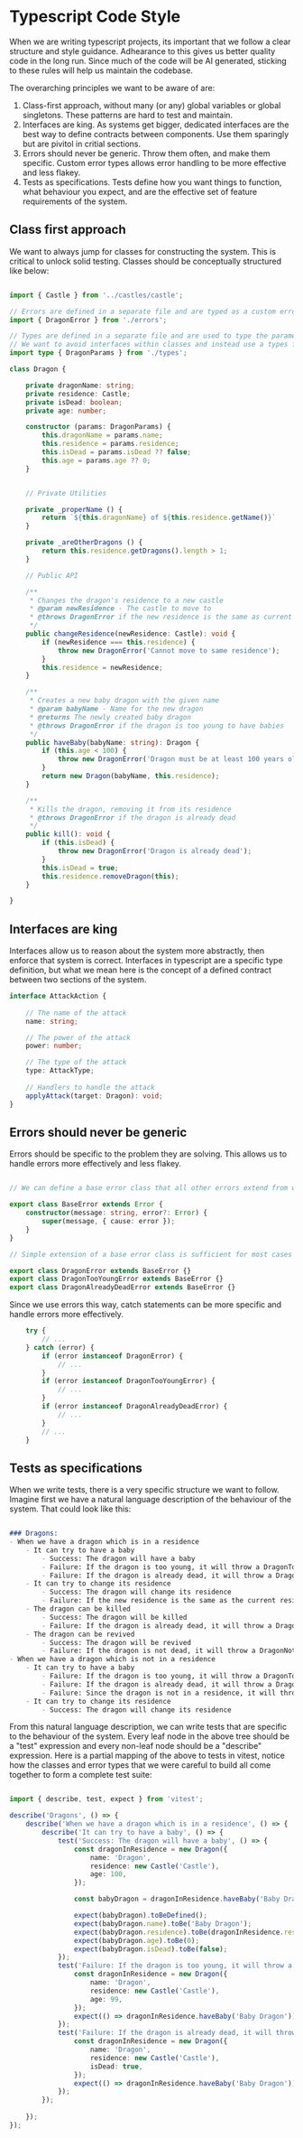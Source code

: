 # Typescript Code Style

When we are writing typescript projects, its important that we follow a clear structure and style guidance.
Adhearance to this gives us better quality code in the long run. Since much of the code will be AI generated, sticking to these rules will help us maintain the codebase.

The overarching principles we want to be aware of are:
1. Class-first approach, without many (or any) global variables or global singletons. These patterns are hard to test and maintain.
2. Interfaces are king. As systems get bigger, dedicated interfaces are the best way to define contracts between components. Use them sparingly but are pivitol in critial sections.
3. Errors should never be generic. Throw them often, and make them specific. Custom error types allows error handling to be more effective and less flakey.
4. Tests as specifications. Tests define how you want things to function, what behaviour you expect, and are the effective set of feature requirements of the system.

## Class first approach

We want to always jump for classes for constructing the system. This is critical to unlock solid testing.
Classes should be conceptually structured like below:

```ts

import { Castle } from '../castles/castle';

// Errors are defined in a separate file and are typed as a custom error type
import { DragonError } from './errors';

// Types are defined in a separate file and are used to type the parameters of the class
// We want to avoid interfaces within classes and instead use a types file;
import type { DragonParams } from './types';

class Dragon {

    private dragonName: string;
    private residence: Castle;
    private isDead: boolean;
    private age: number;

    constructor (params: DragonParams) {
        this.dragonName = params.name;
        this.residence = params.residence;
        this.isDead = params.isDead ?? false;
        this.age = params.age ?? 0;
    }


    // Private Utilities

    private _properName () {
        return `${this.dragonName} of ${this.residence.getName()}`
    }

    private _areOtherDragons () {
        return this.residence.getDragons().length > 1;
    }

    // Public API

    /**
     * Changes the dragon's residence to a new castle
     * @param newResidence - The castle to move to
     * @throws DragonError if the new residence is the same as current
     */
    public changeResidence(newResidence: Castle): void {
        if (newResidence === this.residence) {
            throw new DragonError('Cannot move to same residence');
        }
        this.residence = newResidence;
    }

    /**
     * Creates a new baby dragon with the given name
     * @param babyName - Name for the new dragon
     * @returns The newly created baby dragon
     * @throws DragonError if the dragon is too young to have babies
     */
    public haveBaby(babyName: string): Dragon {
        if (this.age < 100) {
            throw new DragonError('Dragon must be at least 100 years old to have babies');
        }
        return new Dragon(babyName, this.residence);
    }

    /**
     * Kills the dragon, removing it from its residence
     * @throws DragonError if the dragon is already dead
     */
    public kill(): void {
        if (this.isDead) {
            throw new DragonError('Dragon is already dead');
        }
        this.isDead = true;
        this.residence.removeDragon(this);
    }

}

```


## Interfaces are king

Interfaces allow us to reason about the system more abstractly, then enforce that system is correct. 
Interfaces in typescript are a specific type definition, but what we mean here is the concept of a defined contract between two sections of the system.

```ts
interface AttackAction {
    
    // The name of the attack
    name: string;

    // The power of the attack
    power: number;

    // The type of the attack
    type: AttackType;
    
    // Handlers to handle the attack
    applyAttack(target: Dragon): void;
}
```

## Errors should never be generic

Errors should be specific to the problem they are solving. This allows us to handle errors more effectively and less flakey.

```ts

// We can define a base error class that all other errors extend from which accepts a cause error for routing and tracing

export class BaseError extends Error {
    constructor(message: string, error?: Error) {
        super(message, { cause: error });
    }
}

// Simple extension of a base error class is sufficient for most cases

export class DragonError extends BaseError {}
export class DragonTooYoungError extends BaseError {}
export class DragonAlreadyDeadError extends BaseError {}


```

Since we use errors this way, catch statements can be more specific and handle errors more effectively.

```ts
    try {
        // ...
    } catch (error) {
        if (error instanceof DragonError) {
            // ...
        }
        if (error instanceof DragonTooYoungError) {
            // ...
        }
        if (error instanceof DragonAlreadyDeadError) {
            // ...
        }
        // ...
    }
```

## Tests as specifications

When we write tests, there is a very specific structure we want to follow. Imagine first we have a natural language description of the behaviour of the system.
That could look like this:

```md

### Dragons:
- When we have a dragon which is in a residence 
    - It can try to have a baby
        - Success: The dragon will have a baby
        - Failure: If the dragon is too young, it will throw a DragonTooYoungError
        - Failure: If the dragon is already dead, it will throw a DragonAlreadyDeadError
    - It can try to change its residence
        - Success: The dragon will change its residence
        - Failure: If the new residence is the same as the current residence, it will throw a DragonCannotMoveToSameResidenceError
    - The dragon can be killed
        - Success: The dragon will be killed
        - Failure: If the dragon is already dead, it will throw a DragonAlreadyDeadError
    - The dragon can be revived
        - Success: The dragon will be revived
        - Failure: If the dragon is not dead, it will throw a DragonNotDeadError
- When we have a dragon which is not in a residence
    - It can try to have a baby
        - Failure: If the dragon is too young, it will throw a DragonTooYoungError
        - Failure: If the dragon is already dead, it will throw a DragonAlreadyDeadError
        - Failure: Since the dragon is not in a residence, it will throw a DragonNotInResidenceError
    - It can try to change its residence
        - Success: The dragon will change its residence

```

From this natural language description, we can write tests that are specific to the behaviour of the system. Every leaf node in the above tree should be a "test" expression and every non-leaf node should be a "describe" expression. Here is a partial mapping of the above to tests in vitest, notice how the classes and error types that we were careful to build all come together to form a complete test suite:

```ts

import { describe, test, expect } from 'vitest';

describe('Dragons', () => {
    describe('When we have a dragon which is in a residence', () => {
        describe('It can try to have a baby', () => {
            test('Success: The dragon will have a baby', () => {
                const dragonInResidence = new Dragon({
                    name: 'Dragon',
                    residence: new Castle('Castle'),
                    age: 100,
                });

                const babyDragon = dragonInResidence.haveBaby('Baby Dragon');

                expect(babyDragon).toBeDefined();
                expect(babyDragon.name).toBe('Baby Dragon');
                expect(babyDragon.residence).toBe(dragonInResidence.residence);
                expect(babyDragon.age).toBe(0);
                expect(babyDragon.isDead).toBe(false);
            });
            test('Failure: If the dragon is too young, it will throw a DragonTooYoungError', () => {
                const dragonInResidence = new Dragon({
                    name: 'Dragon',
                    residence: new Castle('Castle'),
                    age: 99,
                });
                expect(() => dragonInResidence.haveBaby('Baby Dragon')).toThrow(DragonTooYoungError);
            });
            test('Failure: If the dragon is already dead, it will throw a DragonAlreadyDeadError', () => {
                const dragonInResidence = new Dragon({
                    name: 'Dragon',
                    residence: new Castle('Castle'),
                    isDead: true,
                });
                expect(() => dragonInResidence.haveBaby('Baby Dragon')).toThrow(DragonAlreadyDeadError);
            });
        });
        
    });
});
```